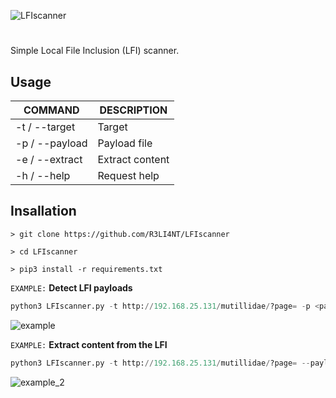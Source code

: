 ![LFIscanner](https://user-images.githubusercontent.com/75953873/177439268-5a14bd8b-c2ce-4ba1-98a8-e014bd9e0829.png)

<h1 align="center"></h1>

Simple Local File Inclusion (LFI) scanner.

## Usage
| COMMAND | DESCRIPTION |
| ------------- | ------------- |
| -t / --target | Target |
| -p / --payload | Payload file |
| -e / --extract | Extract content |
| -h / --help | Request help |

## Insallation
```
> git clone https://github.com/R3LI4NT/LFIscanner

> cd LFIscanner

> pip3 install -r requirements.txt
```

`EXAMPLE:` **Detect LFI payloads**
```python
python3 LFIscanner.py -t http://192.168.25.131/mutillidae/?page= -p <payload-file>
```

![example](https://user-images.githubusercontent.com/75953873/177440070-5526fe9c-8455-492e-b0f6-eb47dfef74d6.png)

`EXAMPLE:` **Extract content from the LFI**
```python
python3 LFIscanner.py -t http://192.168.25.131/mutillidae/?page= --payload <payload-file> --extract
```

![example_2](https://user-images.githubusercontent.com/75953873/177440180-2e4eebbd-1b5b-44af-8d09-0b1e9ba4175e.png)
